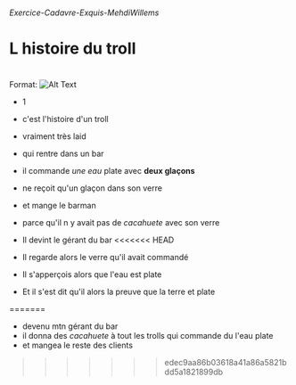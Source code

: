 ###### Exercice-Cadavre-Exquis-MehdiWillems <h6>

# __**L histoire du troll**__ <h1> 

Format: ![Alt Text](https://media.giphy.com/media/4J5AbUY4LmagU/giphy.gif)

* 1

* c'est l'histoire d'un troll 
* vraiment très laid
* qui rentre dans un bar
* il commande *une eau* plate avec __deux glaçons__
* ne reçoit qu'un glaçon dans son verre
* et mange le barman
* parce qu'il n y avait pas de *cacahuete* avec son verre
* Il devint le gérant du bar
<<<<<<< HEAD
* Il regarde alors le verre qu'il avait commandé
* Il s'apperçois alors que l'eau est plate
* Et il s'est dit qu'il alors la preuve que la terre et plate

=======
* devenu mtn gérant du bar
* il donna des *cacahuete* à tout les trolls qui commande du l'eau plate
* et mangea le reste des clients
>>>>>>> edec9aa86b03618a41a86a5821bdd5a1821899db
